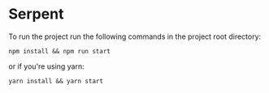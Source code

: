 # Serpent

To run the project run the following commands in the project root directory:

``npm install && npm run start``

or if you're using yarn:

``yarn install && yarn start``
